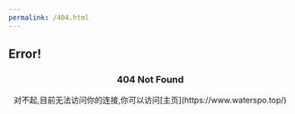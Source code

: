 ```yaml
---
permalink: /404.html
---
```

## Error!
### <center>404 Not Found</center>
<center>对不起,目前无法访问你的连接,你可以访问[主页](https://www.waterspo.top/)
